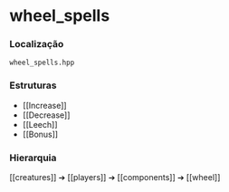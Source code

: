 # wheel_spells

### Localização
`wheel_spells.hpp`

### Estruturas
- [[Increase]]
- [[Decrease]]
- [[Leech]]
- [[Bonus]]

### Hierarquia
[[creatures]] ➔ [[players]] ➔ [[components]] ➔ [[wheel]]
